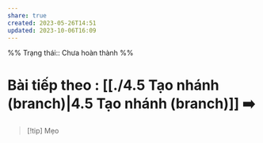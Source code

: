 ```yaml
---
share: true
created: 2023-05-26T14:51
updated: 2023-10-06T16:09
---
```

%%
Trạng thái:: Chưa hoàn thành
%%
# Bài tiếp theo : [[./4.5 Tạo nhánh (branch)|4.5 Tạo nhánh (branch)]] ➡️

> [!tip] Mẹo
